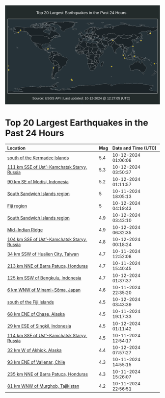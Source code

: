 ![Map](./map.png)

# Top 20 Largest Earthquakes in the Past 24 Hours

| Location | Mag | Date and Time (UTC) |
|:---|:---|:---|
| [south of the Kermadec Islands](https://earthquake.usgs.gov/earthquakes/eventpage/us6000ny7s) | 5.4 | 10-12-2024 01:06:08 |
| [111 km SSE of Ust’-Kamchatsk Staryy, Russia](https://earthquake.usgs.gov/earthquakes/eventpage/us6000ny8n) | 5.3 | 10-12-2024 03:50:37 |
| [90 km SE of Modisi, Indonesia](https://earthquake.usgs.gov/earthquakes/eventpage/us6000ny7w) | 5.2 | 10-12-2024 01:11:57 |
| [South Sandwich Islands region](https://earthquake.usgs.gov/earthquakes/eventpage/us6000ny56) | 5 | 10-11-2024 18:05:13 |
| [Fiji region](https://earthquake.usgs.gov/earthquakes/eventpage/us6000ny8q) | 5 | 10-12-2024 04:19:43 |
| [South Sandwich Islands region](https://earthquake.usgs.gov/earthquakes/eventpage/us6000ny8l) | 4.9 | 10-12-2024 03:43:10 |
| [Mid-Indian Ridge](https://earthquake.usgs.gov/earthquakes/eventpage/us6000ny95) | 4.9 | 10-12-2024 06:32:35 |
| [104 km SSE of Ust’-Kamchatsk Staryy, Russia](https://earthquake.usgs.gov/earthquakes/eventpage/us6000ny7m) | 4.8 | 10-12-2024 00:18:24 |
| [34 km SSW of Hualien City, Taiwan](https://earthquake.usgs.gov/earthquakes/eventpage/us6000ny2j) | 4.7 | 10-11-2024 12:52:08 |
| [213 km NNE of Barra Patuca, Honduras](https://earthquake.usgs.gov/earthquakes/eventpage/us6000ny3q) | 4.7 | 10-11-2024 15:40:45 |
| [125 km SSW of Bengkulu, Indonesia](https://earthquake.usgs.gov/earthquakes/eventpage/us6000ny82) | 4.7 | 10-12-2024 01:37:37 |
| [6 km WNW of Minami-Sōma, Japan](https://earthquake.usgs.gov/earthquakes/eventpage/us6000ny74) | 4.6 | 10-11-2024 22:35:20 |
| [south of the Fiji Islands](https://earthquake.usgs.gov/earthquakes/eventpage/us6000ny8m) | 4.5 | 10-12-2024 03:43:39 |
| [68 km ENE of Chase, Alaska](https://earthquake.usgs.gov/earthquakes/eventpage/ak024d3nkv0i) | 4.5 | 10-11-2024 19:17:33 |
| [29 km ESE of Singkil, Indonesia](https://earthquake.usgs.gov/earthquakes/eventpage/us6000ny7x) | 4.5 | 10-12-2024 01:11:42 |
| [114 km SSE of Ust’-Kamchatsk Staryy, Russia](https://earthquake.usgs.gov/earthquakes/eventpage/us6000ny2k) | 4.5 | 10-11-2024 12:54:17 |
| [32 km W of Akhiok, Alaska](https://earthquake.usgs.gov/earthquakes/eventpage/ak024d547kc3) | 4.4 | 10-12-2024 07:57:27 |
| [93 km ENE of Vallenar, Chile](https://earthquake.usgs.gov/earthquakes/eventpage/us6000ny3k) | 4.3 | 10-11-2024 14:55:15 |
| [235 km NNE of Barra Patuca, Honduras](https://earthquake.usgs.gov/earthquakes/eventpage/us6000ny3p) | 4.3 | 10-11-2024 15:26:07 |
| [81 km WNW of Murghob, Tajikistan](https://earthquake.usgs.gov/earthquakes/eventpage/us6000ny75) | 4.2 | 10-11-2024 22:56:51 |
